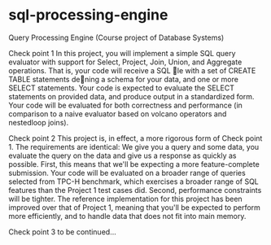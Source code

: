 sql-processing-engine
=====================

Query Processing Engine (Course project of Database Systems) 

Check point 1
In this project, you will implement a simple SQL query evaluator with support for
Select, Project, Join, Union, and Aggregate operations. That is, your code will receive a
SQL le with a set of CREATE TABLE statements dening a schema for your data, and one
or more SELECT statements.
Your code is expected to evaluate the SELECT statements on provided data, and produce
output in a standardized form. Your code will be evaluated for both correctness and
performance (in comparison to a naive evaluator based on volcano operators and nestedloop
joins).

Check point 2
This project is, in effect, a more rigorous form of Check point 1. 
The requirements are identical: We give you a query and some data, you evaluate the query 
on the data and give us a response as quickly as possible.
First, this means that we'll be expecting a more feature-complete submission. Your code 
will be evaluated on a broader range of queries selected from TPC-H benchmark, which 
exercises a broader range of SQL features than the Project 1 test cases did.
Second, performance constraints will be tighter. 
The reference implementation for this project has been improved over that of Project 1, 
meaning that you'll be expected to perform more efficiently, and to handle data that does 
not fit into main memory.

Check point 3
to be continued...
